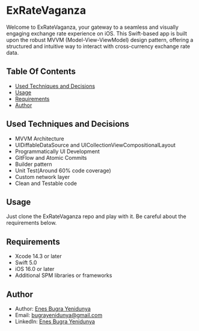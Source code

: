 # ExRateVaganza
Welcome to ExRateVaganza, your gateway to a seamless and visually engaging exchange rate experience on iOS. This Swift-based app is built upon the robust MVVM (Model-View-ViewModel) design pattern, offering a structured and intuitive way to interact with cross-currency exchange rate data.

## Table Of Contents

- [Used Techniques and Decisions](#used-techniques-and-decisions)
- [Usage](#usage)
- [Requirements](#requirements)
- [Author](#author)

## Used Techniques and Decisions

- MVVM Architecture
- UIDiffableDataSource and UICollectionViewCompositionalLayout
- Programmatically UI Development
- GitFlow and Atomic Commits
- Builder pattern
- Unit Test(Around 60% code coverage)
- Custom network layer
- Clean and Testable code

## Usage

Just clone the ExRateVaganza repo and play with it. Be careful about the requirements below. 

## Requirements
- Xcode 14.3 or later
- Swift 5.0
- iOS 16.0 or later
- Additional SPM libraries or frameworks

## Author

- Author: [Enes Bugra Yenidunya](https://github.com/bugrayenidunya)
- Email: bugrayenidunya@gmail.com
- LinkedIn: [Enes Bugra Yenidunya](https://www.linkedin.com/in/enes-bugra-yenidunya/)
